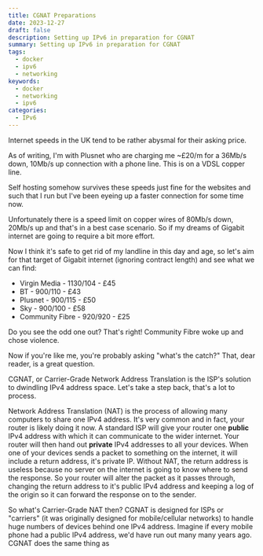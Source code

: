```yaml
---
title: CGNAT Preparations
date: 2023-12-27
draft: false
description: Setting up IPv6 in preparation for CGNAT
summary: Setting up IPv6 in preparation for CGNAT
tags:
  - docker
  - ipv6
  - networking
keywords:
  - docker
  - networking
  - ipv6
categories:
  - IPv6
---
```

Internet speeds in the UK tend to be rather abysmal for their asking price. 

As of writing, I'm with Plusnet who are charging me ~£20/m for a 36Mb/s down, 10Mb/s up connection with a phone line. This is on a VDSL copper line.

Self hosting somehow survives these speeds just fine for the websites and such that I run but I've been eyeing up a faster connection for some time now.

Unfortunately there is a speed limit on copper wires of 80Mb/s down, 20Mb/s up and that's in a best case scenario. So if my dreams of Gigabit internet are going to require a bit more effort.

Now I think it's safe to get rid of my landline in this day and age, so let's aim for that target of Gigabit internet (ignoring contract length) and see what we can find:

- Virgin Media - 1130/104 - £45
- BT - 900/110 - £43
- Plusnet - 900/115 - £50
- Sky - 900/100 - £58
- Community Fibre - 920/920 - £25

Do you see the odd one out? That's right! Community Fibre woke up and chose violence. 

Now if you're like me, you're probably asking "what's the catch?" That, dear reader, is a great question. 

CGNAT, or Carrier-Grade Network Address Translation is the ISP's solution to dwindling IPv4 address space. Let's take a step back, that's a lot to process.

Network Address Translation (NAT) is the process of allowing many computers to share one IPv4 address. It's very common and in fact, your router is likely doing it now. A standard ISP will give your router one **public** IPv4 address with which it can communicate to the wider internet. Your router will then hand out **private** IPv4 addresses to all your devices. When one of your devices sends a packet to something on the internet, it will include a return address, it's private IP. Without NAT, the return address is useless because no server on the internet is going to know where to send the response. So your router will alter the packet as it passes through, changing the return address to it's public IPv4 address and keeping a log of the origin so it can forward the response on to the sender.

So what's Carrier-Grade NAT then? CGNAT is designed for ISPs or "carriers" (it was originally designed for mobile/cellular networks) to handle huge numbers of devices behind one IPv4 address. Imagine if every mobile phone had a public IPv4 address, we'd have run out many many years ago. CGNAT does the same thing as 